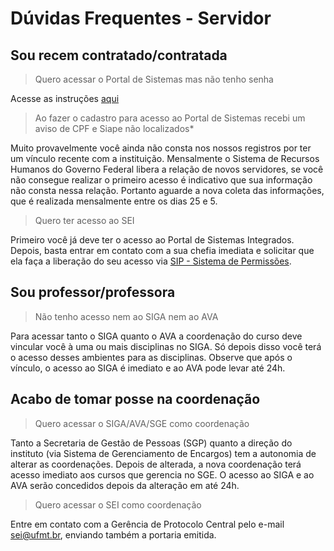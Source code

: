 # Dúvidas Frequentes - Servidor

## Sou recem contratado/contratada

> Quero acessar o Portal de Sistemas mas não tenho senha

Acesse as instruções [aqui](../acesso/#3-cadastro-de-novo-usuario)

> Ao fazer o cadastro para acesso ao Portal de Sistemas recebi um aviso de CPF e Siape não localizados*

Muito provavelmente você ainda não consta nos nossos registros por ter um vínculo recente com a instituição. Mensalmente o Sistema de Recursos Humanos do Governo Federal libera a relação de novos servidores, se você não consegue realizar o primeiro acesso é indicativo que sua informação não consta nessa relação. Portanto aguarde a nova coleta das informações, que é realizada mensalmente entre os dias 25 e 5.

> Quero ter acesso ao SEI

Primeiro você já deve ter o acesso ao Portal de Sistemas Integrados. Depois, basta entrar em contato com a sua chefia imediata e solicitar que ela faça a liberação do seu acesso via [SIP - Sistema de Permissões](http://sip.ufmt.br).

## Sou professor/professora

> Não tenho acesso nem ao SIGA nem ao AVA

Para acessar tanto o SIGA quanto o AVA a coordenação do curso deve vincular você à uma ou mais disciplinas no SIGA. Só depois disso você terá o acesso desses ambientes para as disciplinas. Observe que após o vínculo, o acesso ao SIGA é imediato e ao AVA pode levar até 24h.

## Acabo de tomar posse na coordenação

> Quero acessar o SIGA/AVA/SGE como coordenação

Tanto a Secretaria de Gestão de Pessoas (SGP) quanto a direção do instituto (via Sistema de Gerenciamento de Encargos) tem a autonomia de alterar as coordenações. Depois de alterada, a nova coordenação terá acesso imediato aos cursos que gerencia no SGE. O acesso ao SIGA e ao AVA serão concedidos depois da alteração em até 24h.

> Quero acessar o SEI como coordenação

Entre em contato com a Gerência de Protocolo Central pelo e-mail <sei@ufmt.br>, enviando também a portaria emitida.